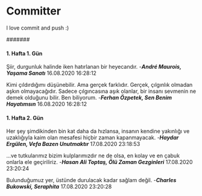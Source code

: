 # Committer
 I love commit and push :)

#######


 #### 1. Hafta 1. Gün 
 Şiir, durgunluk halinde iken hatırlanan bir heyecandır. -__*André Maurois, Yaşama Sanatı*__ 16.08.2020 16:28:12 

 Kimi çıldırdığımı düşünebilir. Ama gerçek farklıdır. Gerçek, çılgınlık olmadan aşkın olmayacağıdır. Sadece çılgıncasına aşık olanlar, bir insanı sevmenin ne demek olduğunu bilir. Ben biliyorum. -__*Ferhan Özpetek, Sen Benim Hayatımsın*__ 16.08.2020 16:28:12 


 #### 1. Hafta 2. Gün 
 Her şey şimdikinden bin kat daha da hızlansa, insanın kendine yakınlığı ve uzaklığıyla kaim olan mesafesi hiçbir zaman kapanmayacak. -__*Haydar Ergülen, Vefa Bazen Unutmaktır*__ 17.08.2020 23:18:53 

 ...ve tutkularımız bizim kulplarımızdır ne de olsa, en kolay ve en çabuk onlarla ele geçiriliriz. -__*Hasan Ali Toptaş, Ölü Zaman Gezginleri*__ 17.08.2020 23:20:24 

 Bulunduğumuz yer, üstünde durulacak kadar sağlam değil. -__*Charles Bukowski, Seraphita*__ 17.08.2020 23:20:28 
